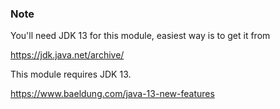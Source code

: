 ### Note

You'll need JDK 13 for this module, easiest way is to get it from

https://jdk.java.net/archive/

This module requires JDK 13.

https://www.baeldung.com/java-13-new-features